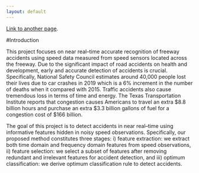 ```yaml
---
layout: default
---
```




[Link to another page](./another-page.html).

#Introduction 

This project focuses on near real–time accurate recognition of freeway accidents using speed data measured from
speed sensors located across the freeway. Due to the significant impact of road accidents on health and development,
early and accurate detection of accidents is crucial. Specifically, National Safety Council estimates around 40,000
people lost their lives due to car crashes in 2019 which is a 6% increment in the number of deaths when it compared
with 2015. Traffic accidents also cause tremendous loss in terms of time and energy. The Texas Transportation
Institute reports that congestion causes Americans to travel an extra $8.8 billion hours and purchase an extra $3.3
billion gallons of fuel for a congestion cost of $166 billion.


The goal of this project is to detect accidents in near real–time using informative features hidden in noisy speed
observations. Specifically, our proposed method constitutes three stages: i) feature extraction: we extract both time
domain and frequency domain features from speed observations, ii) feature selection: we select a subset of features
after removing redundant and irrelevant features for accident detection, and iii) optimum classification: we derive
optimum classification rule to detect accidents.
